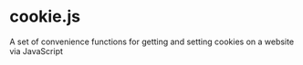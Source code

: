 # cookie.js
A set of convenience functions for getting and setting cookies on a website via JavaScript
